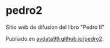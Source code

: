 # pedro2
Sitio web de difusion del libro "Pedro II"
  
Publiado en [avdata99.github.io/pedro2](http://avdata99.github.io/pedro2/).
